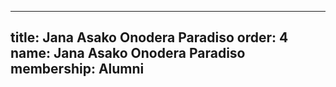 ---
  title: Jana Asako Onodera Paradiso
  order: 4
  name: Jana Asako Onodera Paradiso
  membership: Alumni
  ---
  